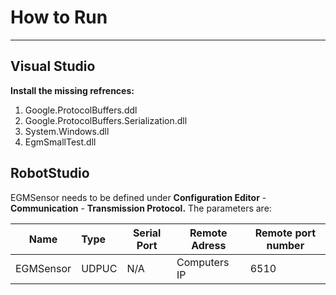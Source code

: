 # How to Run
----------


## Visual Studio

**Install the missing refrences:** 
1. Google.ProtocolBuffers.ddl
2. Google.ProtocolBuffers.Serialization.dll
3. System.Windows.dll
4. EgmSmallTest.dll


## RobotStudio
EGMSensor needs to be defined under **Configuration Editor** - **Communication** - **Transmission Protocol.** The parameters are: 

| Name        | Type           | Serial Port  | Remote Adress   | Remote port number   |
| ----------- |:---------------| -------------| ----------------| ---------------------|
| EGMSensor   | UDPUC          | N/A          | Computers IP	| 6510		       |

	

